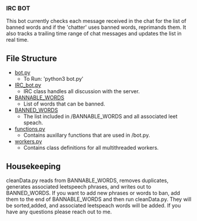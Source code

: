 ### IRC BOT
This bot currently checks each message received in the chat for the list of banned words and if the 'chatter' uses banned words, reprimands them. It also tracks a trailing time range of chat messages and updates the list in real time.

## File Structure
* [bot.py](/bot.py)
  * To Run: 'python3 bot.py'
* [IRC_bot.py](/IRC_bot.py)
  * IRC class handles all discussion with the server.
* [BANNABLE_WORDS](/BANNABLE_WORDS)
  * List of words that can be banned.
* [BANNED_WORDS](/BANNED_WORDS)
  * The list included in /BANNABLE_WORDS and all associated leet speach.
* [functions.py](/functions.py)
  * Contains auxillary functions that are used in /bot.py.
* [workers.py](/workers.py)
  * Contains class definitions for all multithreaded workers.

## Housekeeping
cleanData.py reads from BANNABLE_WORDS, removes duplicates, generates associated leetspeech phrases, 
and writes out to BANNED_WORDS. If you want to add new phrases or words to ban, add them to the end of BANNABLE_WORDS 
and then run cleanData.py. They will be sorted,added, and associated leetspeach words will be added. 
If you have any questions please reach out to me.
